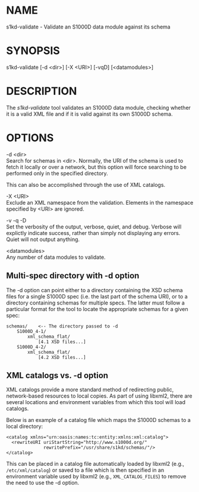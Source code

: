 NAME
====

s1kd-validate - Validate an S1000D data module against its schema

SYNOPSIS
========

s1kd-validate \[-d &lt;dir&gt;\] \[-X &lt;URI&gt;\] \[-vqD\] \[&lt;datamodules&gt;\]

DESCRIPTION
===========

The *s1kd-validate* tool validates an S1000D data module, checking whether it is a valid XML file and if it is valid against its own S1000D schema.

OPTIONS
=======

-d &lt;dir&gt;  
Search for schemas in &lt;dir&gt;. Normally, the URI of the schema is used to fetch it locally or over a network, but this option will force searching to be performed only in the specified directory.

This can also be accomplished through the use of XML catalogs.

-X &lt;URI&gt;  
Exclude an XML namespace from the validation. Elements in the namespace specified by &lt;URI&gt; are ignored.

-v -q -D  
Set the verbosity of the output, verbose, quiet, and debug. Verbose will explictly indicate success, rather than simply not displaying any errors. Quiet will not output anything.

&lt;datamodules&gt;  
Any number of data modules to validate.

Multi-spec directory with -d option
-----------------------------------

The -d option can point either to a directory containing the XSD schema files for a single S1000D spec (i.e. the last part of the schema URI), or to a directory containing schemas for multiple specs. The latter must follow a particular format for the tool to locate the appropriate schemas for a given spec:

    schemas/    <-- The directory passed to -d
        S1000D_4-1/
            xml_schema_flat/
                [4.1 XSD files...]
        S1000D_4-2/
            xml_schema_flat/
                [4.2 XSD files...]

XML catalogs vs. -d option
--------------------------

XML catalogs provide a more standard method of redirecting public, network-based resources to local copies. As part of using libxml2, there are several locations and environment variables from which this tool will load catalogs.

Below is an example of a catalog file which maps the S1000D schemas to a local directory:

    <catalog xmlns="urn:oasis:names:tc:entity:xmlns:xml:catalog">
      <rewriteURI uriStartString="http://www.s1000d.org/"
                  rewritePrefix="/usr/share/s1kd/schemas/"/>
    </catalog>

This can be placed in a catalog file automatically loaded by libxml2 (e.g., `/etc/xml/catalog`) or saved to a file which is then specified in an environment variable used by libxml2 (e.g., `XML_CATALOG_FILES`) to remove the need to use the -d option.
